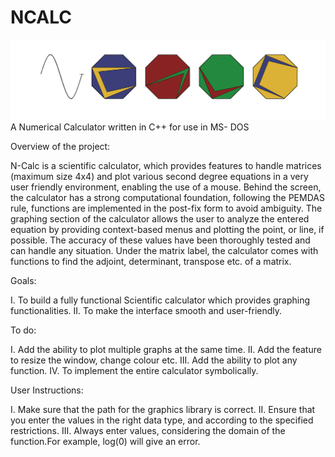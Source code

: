# NCALC
![](/ncalc_Images/log.png)
A Numerical Calculator written in C++ for use in MS- DOS

Overview of the project: 

N-Calc is a scientific calculator, which provides features to handle matrices (maximum
size 4x4) and plot various second degree equations in a very user friendly environment,
enabling the use of a mouse. Behind the screen, the calculator has a strong
computational foundation, following the PEMDAS rule, functions are implemented in the
post-fix form to avoid ambiguity. The graphing section of the calculator allows the user
to analyze the entered equation by providing context-based menus and plotting the
point, or line, if possible. The accuracy of these values have been thoroughly tested and
can handle any situation. Under the matrix label, the calculator comes with functions to
find the adjoint, determinant, transpose etc. of a matrix.

Goals:

I. To build a fully functional Scientific calculator which provides graphing
functionalities.
II. To make the interface smooth and user-friendly.

To do:

I. Add the ability to plot multiple graphs at the same time.
II. Add the feature to resize the window, change colour etc.
III. Add the ability to plot any function.
IV. To implement the entire calculator symbolically.

User Instructions:

I. Make sure that the path for the graphics library is correct.
II. Ensure that you enter the values in the right data type, and according to the
specified restrictions.
III. Always enter values, considering the domain of the function.For example, log(0)
will give an error.
